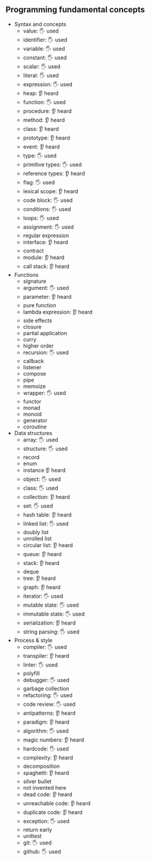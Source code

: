 ## Programming fundamental concepts

- Syntax and concepts
  - value: 🖐️ used
  - identifier: 🖐️ used
  - variable: 🖐️ used
  - constant: 🖐️ used
  - scalar: 🖐️ used
  - literal: 🖐️ used
  - expression: 🖐️ used
  - heap: 👂 heard
  - function: 🖐️ used
  - procedure: 👂 heard
  - method: 👂 heard
  - class: 👂 heard
  - prototype: 👂 heard
  - event: 👂 heard
  - type: 🖐️ used
  - primitive types: 🖐️ used
  - reference types: 👂 heard
  - flag: 🖐️ used
  - lexical scope: 👂 heard
  - code block: 🖐️ used
  - conditions: 🖐️ used
  - loops: 🖐️ used
  - assignment: 🖐️ used
  - regular expression
  - interface: 👂 heard
  - contract
  - module: 👂 heard
  - call stack: 👂 heard
- Functions
  - signature
  - argument: 🖐️ used
  - parameter: 👂 heard
  - pure function
  - lambda expression: 👂 heard
  - side effects
  - closure
  - partial application
  - curry
  - higher order
  - recursion: 🖐️ used
  - callback
  - listener
  - compose
  - pipe
  - memoize
  - wrapper: 🖐️ used
  - functor
  - monad
  - monoid
  - generator
  - coroutine
- Data structures
  - array: 🖐️ used
  - structure: 🖐️ used
  - record
  - enum
  - instance 👂 heard
  - object: 🖐️ used
  - class: 🖐️ used
  - collection: 👂 heard
  - set: 🖐️ used
  - hash table: 👂 heard
  - linked list: 🖐️ used
  - doubly list
  - unrolled list
  - circular list: 👂 heard
  - queue: 👂 heard
  - stack: 👂 heard
  - deque
  - tree: 👂 heard
  - graph: 👂 heard
  - iterator: 🖐️ used
  - mutable state: 🖐️ used
  - immutable state: 🖐️ used
  - serialization: 👂 heard
  - string parsing: 🖐️ used
- Process & style
  - compiler: 🖐️ used
  - transpiler: 👂 heard
  - linter: 🖐️ used
  - polyfill
  - debugger: 🖐️ used
  - garbage collection
  - refactoring: 🖐️ used
  - code review: 🖐️ used
  - antipatterns: 👂 heard
  - paradigm: 👂 heard
  - algorithm: 🖐️ used
  - magic numbers: 👂 heard
  - hardcode: 🖐️ used
  - complexity: 👂 heard
  - decomposition
  - spaghetti: 👂 heard
  - silver bullet
  - not invented here
  - dead code: 👂 heard
  - unreachable code: 👂 heard
  - duplicate code: 👂 heard
  - exception: 🖐️ used
  - return early
  - unittest
  - git: 🖐️ used
  - github: 🖐️ used

